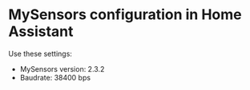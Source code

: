 # MySensors configuration in Home Assistant
Use these settings:
- MySensors version: 2.3.2
- Baudrate: 38400 bps
